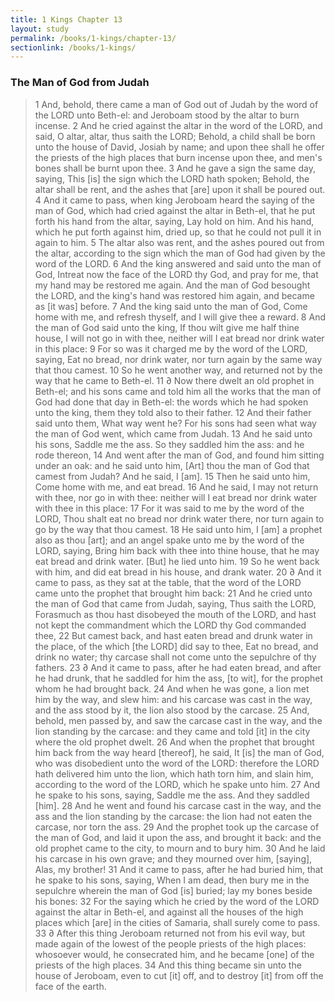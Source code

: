 ```yaml
---
title: 1 Kings Chapter 13
layout: study
permalink: /books/1-kings/chapter-13/
sectionlink: /books/1-kings/
---
```


### The Man of God from Judah

> 1 And, behold, there came a man of God out of Judah by the word of the LORD unto Beth-el: and Jeroboam stood by the altar to burn incense.
> 2 And he cried against the altar in the word of the LORD, and said, O altar, altar, thus saith the LORD; Behold, a child shall be born unto the house of David, Josiah by name; and upon thee shall he offer the priests of the high places that burn incense upon thee, and men's bones shall be burnt upon thee.
> 3 And he gave a sign the same day, saying, This [is] the sign which the LORD hath spoken; Behold, the altar shall be rent, and the ashes that [are] upon it shall be poured out.
> 4 And it came to pass, when king Jeroboam heard the saying of the man of God, which had cried against the altar in Beth-el, that he put forth his hand from the altar, saying, Lay hold on him. And his hand, which he put forth against him, dried up, so that he could not pull it in again to him.
> 5 The altar also was rent, and the ashes poured out from the altar, according to the sign which the man of God had given by the word of the LORD.
> 6 And the king answered and said unto the man of God, Intreat now the face of the LORD thy God, and pray for me, that my hand may be restored me again. And the man of God besought the LORD, and the king's hand was restored him again, and became as [it was] before.
> 7 And the king said unto the man of God, Come home with me, and refresh thyself, and I will give thee a reward.
> 8 And the man of God said unto the king, If thou wilt give me half thine house, I will not go in with thee, neither will I eat bread nor drink water in this place:
> 9 For so was it charged me by the word of the LORD, saying, Eat no bread, nor drink water, nor turn again by the same way that thou camest.
> 10 So he went another way, and returned not by the way that he came to Beth-el.
> 11 ∂ Now there dwelt an old prophet in Beth-el; and his sons came and told him all the works that the man of God had done that day in Beth-el: the words which he had spoken unto the king, them they told also to their father.
> 12 And their father said unto them, What way went he? For his sons had seen what way the man of God went, which came from Judah.
> 13 And he said unto his sons, Saddle me the ass. So they saddled him the ass: and he rode thereon,
> 14 And went after the man of God, and found him sitting under an oak: and he said unto him, [Art] thou the man of God that camest from Judah? And he said, I [am].
> 15 Then he said unto him, Come home with me, and eat bread.
> 16 And he said, I may not return with thee, nor go in with thee: neither will I eat bread nor drink water with thee in this place:
> 17 For it was said to me by the word of the LORD, Thou shalt eat no bread nor drink water there, nor turn again to go by the way that thou camest.
> 18 He said unto him, I [am] a prophet also as thou [art]; and an angel spake unto me by the word of the LORD, saying, Bring him back with thee into thine house, that he may eat bread and drink water. [But] he lied unto him.
> 19 So he went back with him, and did eat bread in his house, and drank water.
> 20 ∂ And it came to pass, as they sat at the table, that the word of the LORD came unto the prophet that brought him back:
> 21 And he cried unto the man of God that came from Judah, saying, Thus saith the LORD, Forasmuch as thou hast disobeyed the mouth of the LORD, and hast not kept the commandment which the LORD thy God commanded thee,
> 22 But camest back, and hast eaten bread and drunk water in the place, of the which [the LORD] did say to thee, Eat no bread, and drink no water; thy carcase shall not come unto the sepulchre of thy fathers.
> 23 ∂ And it came to pass, after he had eaten bread, and after he had drunk, that he saddled for him the ass, [to wit], for the prophet whom he had brought back.
> 24 And when he was gone, a lion met him by the way, and slew him: and his carcase was cast in the way, and the ass stood by it, the lion also stood by the carcase.
> 25 And, behold, men passed by, and saw the carcase cast in the way, and the lion standing by the carcase: and they came and told [it] in the city where the old prophet dwelt.
> 26 And when the prophet that brought him back from the way heard [thereof], he said, It [is] the man of God, who was disobedient unto the word of the LORD: therefore the LORD hath delivered him unto the lion, which hath torn him, and slain him, according to the word of the LORD, which he spake unto him.
> 27 And he spake to his sons, saying, Saddle me the ass. And they saddled [him].
> 28 And he went and found his carcase cast in the way, and the ass and the lion standing by the carcase: the lion had not eaten the carcase, nor torn the ass.
> 29 And the prophet took up the carcase of the man of God, and laid it upon the ass, and brought it back: and the old prophet came to the city, to mourn and to bury him.
> 30 And he laid his carcase in his own grave; and they mourned over him, [saying], Alas, my brother!
> 31 And it came to pass, after he had buried him, that he spake to his sons, saying, When I am dead, then bury me in the sepulchre wherein the man of God [is] buried; lay my bones beside his bones:
> 32 For the saying which he cried by the word of the LORD against the altar in Beth-el, and against all the houses of the high places which [are] in the cities of Samaria, shall surely come to pass.
> 33 ∂ After this thing Jeroboam returned not from his evil way, but made again of the lowest of the people priests of the high places: whosoever would, he consecrated him, and he became [one] of the priests of the high places.
> 34 And this thing became sin unto the house of Jeroboam, even to cut [it] off, and to destroy [it] from off the face of the earth.
